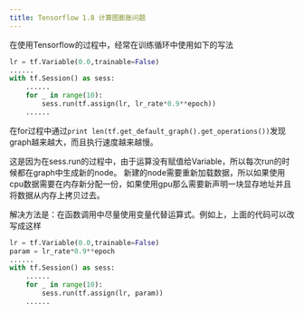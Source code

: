 ```yaml
---
title: Tensorflow 1.8 计算图膨胀问题
---
```


在使用Tensorflow的过程中，经常在训练循环中使用如下的写法

```python
lr = tf.Variable(0.0,trainable=False)
......
with tf.Session() as sess:
    ......
    for _ in range(10):
        sess.run(tf.assign(lr, lr_rate*0.9**epoch))
    ......
```

在for过程中通过``print len(tf.get_default_graph().get_operations())``发现graph越来越大，而且执行速度越来越慢。

这是因为在sess.run的过程中，由于运算没有赋值给Variable，所以每次run的时候都在graph中生成新的node。
新建的node需要重新加载数据，所以如果使用cpu数据需要在内存新分配一份，如果使用gpu那么需要新声明一块显存地址并且将数据从内存上拷贝过去。

解决方法是：在函数调用中尽量使用变量代替运算式。例如上，上面的代码可以改写成这样

```python
lr = tf.Variable(0.0,trainable=False)
param = lr_rate*0.9**epoch
......
with tf.Session() as sess:
    ......
    for _ in range(10):
        sess.run(tf.assign(lr, param))
    ......
```
